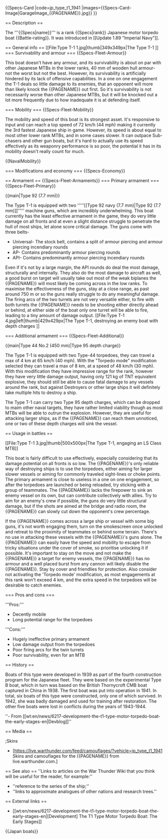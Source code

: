 {{Specs-Card
|code=jp_type_t1_1941
|images={{Specs-Card-Image|GarageImage_{{PAGENAME}}.jpg}}
}}

== Description ==
<!-- ''In the first part of the description, cover the history of the ship's creation and military application. In the second part, tell the reader about using this ship in the game. Add a screenshot: if a beginner player has a hard time remembering vehicles by name, a picture will help them identify the ship in question.'' -->
The '''{{Specs|name}}''' is a rank {{Specs|rank}} Japanese motor torpedo boat {{Battle-rating}}. It was introduced in [[Update 1.89 "Imperial Navy"]].

== General info ==
[[File:Type T-1 1.jpg|thumb|349x349px|The Type T-1 ]]
=== Survivability and armour ===
{{Specs-Fleet-Armour}}
<!-- ''Talk about the vehicle's armour. Note the most well-defended and most vulnerable zones, e.g. the ammo magazine. Evaluate the composition of components and assemblies responsible for movement and manoeuvrability. Evaluate the survivability of the primary and secondary armaments separately. Don't forget to mention the size of the crew, which plays an important role in fleet mechanics. Save tips on preserving survivability for the "Usage in battles" section. If necessary, use a graphical template to show the most well-protected or most vulnerable points in the armour.'' -->

This boat doesn't have any armour, and its survivability is about on par with other Japanese MTBs in the lower ranks, 40 mm of wooden hull armour- not the worst but not the best. However, its survivability is artificially hindered by its lack of offensive capabilities. In a one on one engagement the T-1 deals so little damage to its enemies, that an opponent will more than likely knock the {{PAGENAME}} out first. So it's survivability is not necessarily worse than other Japanese MTBs, but it will be knocked out a lot more frequently due to how inadequate it is at defending itself.

=== Mobility ===
{{Specs-Fleet-Mobility}}
<!-- ''Write about the ship's mobility. Evaluate its power and manoeuvrability, rudder rerouting speed, stopping speed at full tilt, with its maximum forward and reverse speed.'' -->

The mobility and speed of this boat is its strongest asset. It's responsive to input and can reach a top speed of 72 km/h (44 mph) making it currently the 3rd fastest Japanese ship in game. However, its speed is about equal to most other lower rank MTBs, and in some cases slower. It can outpace Sub-chasers and other gun boats, but it's hard to actually use its speed effectively as its weaponry performance is so poor, the potential it has in its mobility doesn't really count for much.

{{NavalMobility}}

=== Modifications and economy ===
{{Specs-Economy}}

== Armament ==
{{Specs-Fleet-Armaments}}
=== Primary armament ===
{{Specs-Fleet-Primary}}
<!-- ''Provide information about the characteristics of the primary armament. Evaluate their efficacy in battle based on their reload speed, ballistics and the capacity of their shells. Add a link to the main article about the weapon: <code><nowiki>{{main|Weapon name (calibre)}}</nowiki></code>. Broadly describe the ammunition available for the primary armament, and provide recommendations on how to use it and which ammunition to choose.'' -->
{{main|Type 92 (7.7 mm)}}

The Type T-1 is equipped with two '''''[[Type 92 navy (7.7 mm)|Type 92 (7.7 mm)]]''''' machine guns, which are incredibly underwhelming. This boat currently has the least effective armament in the game, they do very little damage on all fronts and at even a slight distance struggle to penetrate the hull of most ships, let alone score critical damage. The guns come with three belts-

* Universal- The stock belt, contains a split of armour piercing and armour piercing incendiary rounds
* AP- Contains predominantly armour piercing rounds
* API- Contains predominantly armour piercing incendiary rounds

Even if it's not by a large margin, the API rounds do deal the most damage, structurally and internally. They also do the most damage to aircraft as well, a good burst on target will usually take out most of the weak biplanes the {{PAGENAME}} will most likely be coming across in the low ranks. To maximise the effectiveness of the guns, stay at a close range, as past around 750 m or so the guns really struggle to do any meaningful damage. The firing arcs of the two turrets are not very versatile either, to fire with both turrets the {{PAGENAME}} needs to be shooting either directly ahead or behind, at either side of the boat only one turret will be able to fire, leading to a tiny amount of damage output.
[[File:Type T-1 4.jpg|left|thumb|429x429px|The Type T-1, destroying an enemy boat with depth charges ]]

=== Additional armament ===
{{Specs-Fleet-Additional}}
<!-- ''Describe the available additional armaments of the ship: depth charges, mines, torpedoes. Talk about their positions, available ammunition and launch features such as dead zones of torpedoes. If there is no additional armament, remove this section.'' -->
{{main|Type 44 No.2 (450 mm)|Type 95 depth charge}}

The Type T-1 is equipped with two Type-44 torpedoes, they can travel a max of 4 km at 65 km/h (40 mph). With the "Torpedo mode" modification selected they can travel a max of 8 km, at a speed of 48 km/h (30 mph). With this modification they have impressive range for the rank, however they have very little damage output, having only 121 kg of TNT equivalent explosive, they should still be able to cause fatal damage to any vessels around the rank, but against Destroyers or other large ships it will definitely take multiple hits to destroy a ship.

The Type T-1 can carry two Type 95 depth charges, which can be dropped to maim other naval targets, they have rather limited viability though as most MTBs will be able to outrun the explosion. However, they are useful for attacking larger ships, as if the {{PAGENAME}} can reach them unnoticed, one or two of these depth charges will sink the vessel.

== Usage in battles ==
<!-- ''Describe the technique of using this ship, the characteristics of her use in a team and tips on strategy. Abstain from writing an entire guide – don't try to provide a single point of view, but give the reader food for thought. Talk about the most dangerous opponents for this vehicle and provide recommendations on fighting them. If necessary, note the specifics of playing with this vehicle in various modes (AB, RB, SB).'' -->
[[File:Type T-1 3.jpg|thumb|500x500px|The Type T-1, engaging an LS Class MTB]]

This boat is fairly difficult to use effectively, especially considering that its damage potential on all fronts is so low. The {{PAGENAME}}'s only reliable way of destroying ships is to use the torpedoes, either aiming for larger slower vessels or aiming for commonly traveled sight-lines or choke points. The primary armament is close to useless in a one on one engagement, so after the torpedoes are launched or being reloaded, try sticking with a group of teammates. The {{PAGENAME}} lacks the firepower to sink an enemy vessel on its own, but can contribute collectively with allies. Try to aim for an enemy's crew if possible, the guns do very little structural damage, but if the shots are aimed at the bridge and radio room, the {{PAGENAME}} can slowly cut down the opponent's crew percentage.

If the {{PAGENAME}} comes across a large ship or vessel with some big guns, it's not worth engaging them, turn on the smokescreen once unlocked and retreat to the proximity of teammates or behind some terrain. There's no use in attacking these vessels with the {{PAGENAME}}'s guns alone. The {{PAGENAME}} can easily have the speed and mobility to escape from tricky situations under the cover of smoke, so prioritise unlocking it if possible. It's important to stay on the move and not make the {{PAGENAME}} a target for enemy vessels, the {{PAGENAME}} has no armour and a well placed burst from any cannon will likely disable the {{PAGENAME}}. Stay by cover and friendlies for protection. Also consider not activating the 'Torpedo mode' modification, as most engagements at this rank won't exceed 4 km, and the extra speed in the torpedoes will be desirable to catch enemies.

=== Pros and cons ===
<!-- ''Summarise and briefly evaluate the vehicle in terms of its characteristics and combat effectiveness. Mark its pros and cons in the bulleted list. Try not to use more than 6 points for each of the characteristics. Avoid using categorical definitions such as "bad", "good" and the like - use substitutions with softer forms such as "inadequate" and "effective".'' -->

'''Pros:'''

* Decently mobile
* Long potential range for the torpedoes

'''Cons:'''

* Hugely ineffective primary armament
* Low damage output from the torpedoes
* Poor firing arcs for the twin turrets
* Poor survivability, even for an MTB

== History ==
<!-- ''Describe the history of the creation and combat usage of the ship in more detail than in the introduction. If the historical reference turns out to be too long, take it to a separate article, taking a link to the article about the ship and adding a block "/History" (example: <nowiki>https://wiki.warthunder.com/(Ship-name)/History</nowiki>) and add a link to it here using the <code>main</code> template. Be sure to reference text and sources by using <code><nowiki><ref></ref></nowiki></code>, as well as adding them at the end of the article with <code><nowiki><references /></nowiki></code>. This section may also include the ship's dev blog entry (if applicable) and the in-game encyclopedia description (under <code><nowiki>=== In-game description ===</nowiki></code>, also if applicable).'' -->

Boats of this type were developed in 1939 as part of the fourth construction program for the Japanese fleet. They were based on the experimental Type B boat, which in turn was based on the British Thornycroft CMB boat captured in China in 1938. The first boat was put into operation in 1941. In total, six boats of this type were constructed, only one of which survived. In 1942, she was badly damaged and used for training after restoration. The other five boats were lost in conflicts during the years of 1943-1944.

''- From [[wt:en/news/6217-development-the-t1-type-motor-torpedo-boat-the-early-stages-en|Devblog]]''

== Media ==
<!-- ''Excellent additions to the article would be video guides, screenshots from the game, and photos.'' -->

;Skins
* [https://live.warthunder.com/feed/camouflages/?vehicle=jp_type_t1_1941 Skins and camouflages for the {{PAGENAME}} from live.warthunder.com.]

== See also ==
''Links to articles on the War Thunder Wiki that you think will be useful for the reader, for example:''
* ''reference to the series of the ship;''
* ''links to approximate analogues of other nations and research trees.''

== External links ==
<!-- ''Paste links to sources and external resources, such as:''
* ''topic on the official game forum;''
* ''other literature.'' -->

* [[wt:en/news/6217-development-the-t1-type-motor-torpedo-boat-the-early-stages-en|[Development] The T1 Type Motor Torpedo Boat: The Early Stages]]

{{Japan boats}}